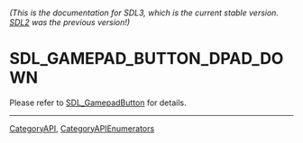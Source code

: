 ###### (This is the documentation for SDL3, which is the current stable version. [SDL2](https://wiki.libsdl.org/SDL2/) was the previous version!)
# SDL_GAMEPAD_BUTTON_DPAD_DOWN

Please refer to [SDL_GamepadButton](SDL_GamepadButton) for details.

----
[CategoryAPI](CategoryAPI), [CategoryAPIEnumerators](CategoryAPIEnumerators)

